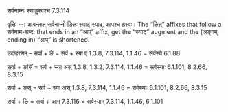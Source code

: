 

 सर्वनाम्नः स्याड्ढ्रस्वश्च 7.3.114 


वृत्तिः --: आबन्तात् सर्वनाम्नो ङितः स्याट् स्याद्, आपश्च ह्रस्वः। The “ङित्” affixes that follow a सर्वनाम-शब्द: that ends in an “आप्” affix, get the “स्याट्” augment and the (अङ्गम् ending in) “आप्” is shortened.


उदाहरणम् – सर्वा + ङे = सर्व + स्या ए 1.3.8, 7.3.114, 1.1.46 = सर्वस्यै 6.1.88 


सर्वा + ङसिँ = सर्व + स्या अस् 1.3.8, 1.3.2, 7.3.114, 1.1.46 = सर्वस्याः 6.1.101, 8.2.66, 8.3.15 


सर्वा + ङस् = सर्व + स्या अस् 1.3.8, 7.3.114, 1.1.46 = सर्वस्याः 6.1.101, 8.2.66, 8.3.15 


सर्वा + ङि = सर्वा + आम् 7.3.116 = सर्वस्याम् 7.3.114, 1.1.46, 6.1.101 


